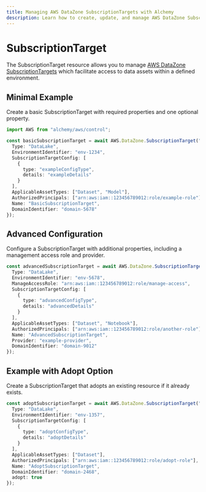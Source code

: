 ```yaml
---
title: Managing AWS DataZone SubscriptionTargets with Alchemy
description: Learn how to create, update, and manage AWS DataZone SubscriptionTargets using Alchemy Cloud Control.
---
```


# SubscriptionTarget

The SubscriptionTarget resource allows you to manage [AWS DataZone SubscriptionTargets](https://docs.aws.amazon.com/datazone/latest/userguide/) which facilitate access to data assets within a defined environment.

## Minimal Example

Create a basic SubscriptionTarget with required properties and one optional property.

```ts
import AWS from "alchemy/aws/control";

const basicSubscriptionTarget = await AWS.DataZone.SubscriptionTarget("basicSubscriptionTarget", {
  Type: "DataLake",
  EnvironmentIdentifier: "env-1234",
  SubscriptionTargetConfig: [
    {
      type: "exampleConfigType",
      details: "exampleDetails"
    }
  ],
  ApplicableAssetTypes: ["Dataset", "Model"],
  AuthorizedPrincipals: ["arn:aws:iam::123456789012:role/example-role"],
  Name: "BasicSubscriptionTarget",
  DomainIdentifier: "domain-5678"
});
```

## Advanced Configuration

Configure a SubscriptionTarget with additional properties, including a management access role and provider.

```ts
const advancedSubscriptionTarget = await AWS.DataZone.SubscriptionTarget("advancedSubscriptionTarget", {
  Type: "DataLake",
  EnvironmentIdentifier: "env-5678",
  ManageAccessRole: "arn:aws:iam::123456789012:role/manage-access",
  SubscriptionTargetConfig: [
    {
      type: "advancedConfigType",
      details: "advancedDetails"
    }
  ],
  ApplicableAssetTypes: ["Dataset", "Notebook"],
  AuthorizedPrincipals: ["arn:aws:iam::123456789012:role/another-role"],
  Name: "AdvancedSubscriptionTarget",
  Provider: "example-provider",
  DomainIdentifier: "domain-9012"
});
```

## Example with Adopt Option

Create a SubscriptionTarget that adopts an existing resource if it already exists.

```ts
const adoptSubscriptionTarget = await AWS.DataZone.SubscriptionTarget("adoptSubscriptionTarget", {
  Type: "DataLake",
  EnvironmentIdentifier: "env-1357",
  SubscriptionTargetConfig: [
    {
      type: "adoptConfigType",
      details: "adoptDetails"
    }
  ],
  ApplicableAssetTypes: ["Dataset"],
  AuthorizedPrincipals: ["arn:aws:iam::123456789012:role/adopt-role"],
  Name: "AdoptSubscriptionTarget",
  DomainIdentifier: "domain-2468",
  adopt: true
});
```